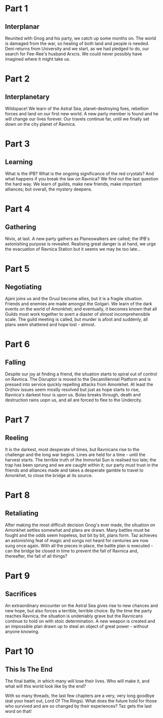 # Part 1
## Interplanar

Reunited with Gnog and his party, we catch up some months on. The world is damaged from the war, so healing of both land and people is needed. Deni returns from University and we start, as we had pledged to do, our search for Fee-Ree's husband Arxcis. We could never possibly have imagined where it might take us.



# Part 2
## Interplanetary

Wildspace! We learn of the Astral Sea, planet-destroying foes, rebellion forces and land on our first new world. A new party member is found and he will change our lives forever. Our travels continue far, until we finally set down on the city planet of Ravnica.



# Part 3
## Learning

What is the IPB? What is the ongoing significance of the red crystals? And what happens if you break the law on Ravnica? We find out the last question the hard way. We learn of guilds, make new friends, make important alliances; but overall, the mystery deepens.



# Part 4
## Gathering

Nivix, at last. A new party gathers as Planeswalkers are called; the IPB's astonishing purpose is revealed. Realising great danger is at hand, we urge the evacuation of Ravnica Station but it seems we may be too late...



# Part 5
## Negotiating

Ajani joins us and the Gruul become allies, but it is a fragile situation. Friends and enemies are made amongst the Golgari. We learn of the dark events on the world of Amonkhet; and eventually, it becomes known that all Guilds most work together to avert a diaster of almost incomprehensible scale. The guild meeting is called, but murder is afoot and suddenly, all plans seem shattered and hope lost - almost.



# Part 6
## Falling

Despite our joy at finding a friend, the situation starts to spiral out of control on Ravnica. The Disruptor is moved to the Decamillennial Platform and is pressed into service quickly repelling attacks from Amonkhet. At least the Orzhov issues seem mostly resolved but just as hope starts to rise, Ravnica's darkest hour is upon us. Bolas breaks through, death and destruction rains uopn us, and all are forced to flee to the Undercity.



# Part 7
## Reeling

It is the darkest, most desperate of times, but Ravnicans rise to the challenge and the long war begins. Lines are held for a time - until the harvest starts. The terrible truth of the Immortal Sun is realised too late; the trap has been sprung and we are caught within it; our party must trust in the friends and alliances made and takes a desperate gamble to travel to Amonkhet, to close the bridge at its source.



# Part 8
## Retaliating

After making the most difficult decision Gnog's ever made, the situation on Amonkhet settles somewhat and plans are drawn. Many battles must be fought and the odds seem hopeless, but bit by bit, plans form. Taz achieves an astonishing feat of magic and songs not heard for centuries are now sung once again. With all the pieces in place, the battle plan is executed - can the bridge be closed in time to prevent the fall of Ravnica and, thereafter, the fall of all things?



# Part 9
## Sacrifices

An extraordinary encounter on the Astral Sea gives rise to new chances and new hope, but also forces a terrible, terrible choice. By the time the party reaches Ravnica, the situation is undeniably grave but the Ravnicans continue to hold on with stoic determination. A new weapon is created and an impossible plan drawn up to steal an object of great power - without anyone knowing.



# Part 10
## This Is The End

The final battle, in which many will lose their lives. Who will make it, and what will this world look like by the end?

With so many threads, the last few chapters are a very, very long goodbye (eat your heart out, Lord Of The Rings). What does the future hold for those who survived and are so changed by their experiences? Taz gets the last word on that!
